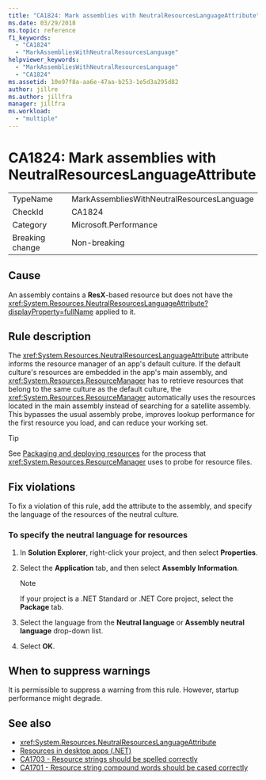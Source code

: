 ```yaml
---
title: "CA1824: Mark assemblies with NeutralResourcesLanguageAttribute"
ms.date: 03/29/2018
ms.topic: reference
f1_keywords:
  - "CA1824"
  - "MarkAssembliesWithNeutralResourcesLanguage"
helpviewer_keywords:
  - "MarkAssembliesWithNeutralResourcesLanguage"
  - "CA1824"
ms.assetid: 10e97f8a-aa6e-47aa-b253-1e5d3a295d82
author: jillre
ms.author: jillfra
manager: jillfra
ms.workload:
  - "multiple"
---
```

# CA1824: Mark assemblies with NeutralResourcesLanguageAttribute

|||
|-|-|
|TypeName|MarkAssembliesWithNeutralResourcesLanguage|
|CheckId|CA1824|
|Category|Microsoft.Performance|
|Breaking change|Non-breaking|

## Cause

An assembly contains a **ResX**-based resource but does not have the <xref:System.Resources.NeutralResourcesLanguageAttribute?displayProperty=fullName> applied to it.

## Rule description

The <xref:System.Resources.NeutralResourcesLanguageAttribute> attribute informs the resource manager of an app's default culture. If the default culture's resources are embedded in the app's main assembly, and <xref:System.Resources.ResourceManager> has to retrieve resources that belong to the same culture as the default culture, the <xref:System.Resources.ResourceManager> automatically uses the resources located in the main assembly instead of searching for a satellite assembly. This bypasses the usual assembly probe, improves lookup performance for the first resource you load, and can reduce your working set.

> [!TIP]
> See [Packaging and deploying resources](/dotnet/framework/resources/packaging-and-deploying-resources-in-desktop-apps) for the process that <xref:System.Resources.ResourceManager> uses to probe for resource files.

## Fix violations

To fix a violation of this rule, add the attribute to the assembly, and specify the language of the resources of the neutral culture.

### To specify the neutral language for resources

1. In **Solution Explorer**, right-click your project, and then select **Properties**.

2. Select the **Application** tab, and then select **Assembly Information**.

   > [!NOTE]
   > If your project is a .NET Standard or .NET Core project, select the **Package** tab.

3. Select the language from the **Neutral language** or **Assembly neutral language** drop-down list.

4. Select **OK**.

## When to suppress warnings

It is permissible to suppress a warning from this rule. However, startup performance might degrade.

## See also

- <xref:System.Resources.NeutralResourcesLanguageAttribute>
- [Resources in desktop apps (.NET)](/dotnet/framework/resources/)
- [CA1703 - Resource strings should be spelled correctly](../code-quality/ca1703.md)
- [CA1701 - Resource string compound words should be cased correctly](../code-quality/ca1701.md)
